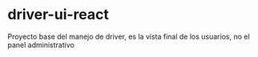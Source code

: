 # driver-ui-react
Proyecto base del manejo de driver, es la vista final de los usuarios, no el panel administrativo
